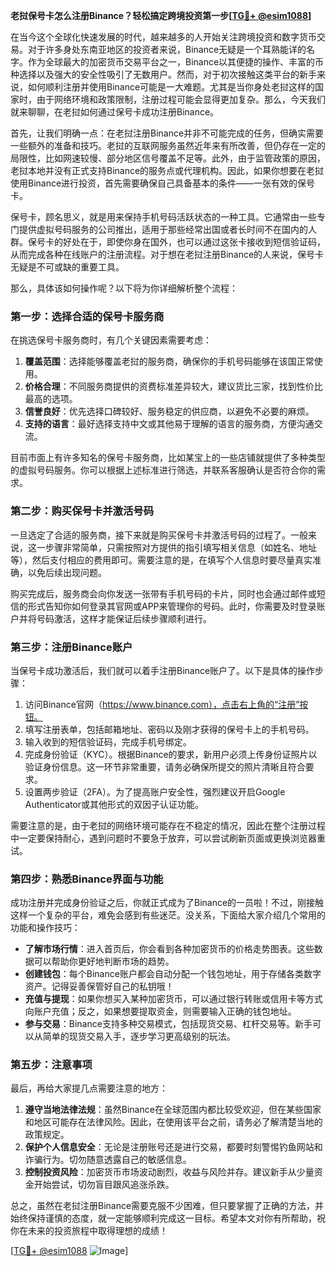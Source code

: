 **老挝保号卡怎么注册Binance？轻松搞定跨境投资第一步[[TG💪+ @esim1088](https://t.me/s/esim1088)]**

在当今这个全球化快速发展的时代，越来越多的人开始关注跨境投资和数字货币交易。对于许多身处东南亚地区的投资者来说，Binance无疑是一个耳熟能详的名字。作为全球最大的加密货币交易平台之一，Binance以其便捷的操作、丰富的币种选择以及强大的安全性吸引了无数用户。然而，对于初次接触这类平台的新手来说，如何顺利注册并使用Binance可能是一大难题。尤其是当你身处老挝这样的国家时，由于网络环境和政策限制，注册过程可能会显得更加复杂。那么，今天我们就来聊聊，在老挝如何通过保号卡成功注册Binance。

首先，让我们明确一点：在老挝注册Binance并非不可能完成的任务，但确实需要一些额外的准备和技巧。老挝的互联网服务虽然近年来有所改善，但仍存在一定的局限性，比如网速较慢、部分地区信号覆盖不足等。此外，由于监管政策的原因，老挝本地并没有正式支持Binance的服务点或代理机构。因此，如果你想要在老挝使用Binance进行投资，首先需要确保自己具备基本的条件——一张有效的保号卡。

保号卡，顾名思义，就是用来保持手机号码活跃状态的一种工具。它通常由一些专门提供虚拟号码服务的公司推出，适用于那些经常出国或者长时间不在国内的人群。保号卡的好处在于，即使你身在国外，也可以通过这张卡接收到短信验证码，从而完成各种在线账户的注册流程。对于想在老挝注册Binance的人来说，保号卡无疑是不可或缺的重要工具。

那么，具体该如何操作呢？以下将为你详细解析整个流程：

### 第一步：选择合适的保号卡服务商

在挑选保号卡服务商时，有几个关键因素需要考虑：
1. **覆盖范围**：选择能够覆盖老挝的服务商，确保你的手机号码能够在该国正常使用。
2. **价格合理**：不同服务商提供的资费标准差异较大，建议货比三家，找到性价比最高的选项。
3. **信誉良好**：优先选择口碑较好、服务稳定的供应商，以避免不必要的麻烦。
4. **支持的语言**：最好选择支持中文或其他易于理解的语言的服务商，方便沟通交流。

目前市面上有许多知名的保号卡服务商，比如某宝上的一些店铺就提供了多种类型的虚拟号码服务。你可以根据上述标准进行筛选，并联系客服确认是否符合你的需求。

### 第二步：购买保号卡并激活号码

一旦选定了合适的服务商，接下来就是购买保号卡并激活号码的过程了。一般来说，这一步骤非常简单，只需按照对方提供的指引填写相关信息（如姓名、地址等），然后支付相应的费用即可。需要注意的是，在填写个人信息时要尽量真实准确，以免后续出现问题。

购买完成后，服务商会向你发送一张带有手机号码的卡片，同时也会通过邮件或短信的形式告知你如何登录其官网或APP来管理你的号码。此时，你需要及时登录账户并将号码激活，这样才能保证后续步骤顺利进行。

### 第三步：注册Binance账户

当保号卡成功激活后，我们就可以着手注册Binance账户了。以下是具体的操作步骤：

1. 访问Binance官网（https://www.binance.com），点击右上角的“注册”按钮。
2. 填写注册表单，包括邮箱地址、密码以及刚才获得的保号卡上的手机号码。
3. 输入收到的短信验证码，完成手机号绑定。
4. 完成身份验证（KYC）。根据Binance的要求，新用户必须上传身份证照片以验证身份信息。这一环节非常重要，请务必确保所提交的照片清晰且符合要求。
5. 设置两步验证（2FA）。为了提高账户安全性，强烈建议开启Google Authenticator或其他形式的双因子认证功能。

需要注意的是，由于老挝的网络环境可能存在不稳定的情况，因此在整个注册过程中一定要保持耐心，遇到问题时不要急于放弃，可以尝试刷新页面或更换浏览器重试。

### 第四步：熟悉Binance界面与功能

成功注册并完成身份验证之后，你就正式成为了Binance的一员啦！不过，刚接触这样一个复杂的平台，难免会感到有些迷茫。没关系，下面给大家介绍几个常用的功能和操作技巧：

- **了解市场行情**：进入首页后，你会看到各种加密货币的价格走势图表。这些数据可以帮助你更好地判断市场的趋势。
- **创建钱包**：每个Binance账户都会自动分配一个钱包地址，用于存储各类数字资产。记得妥善保管好自己的私钥哦！
- **充值与提现**：如果你想买入某种加密货币，可以通过银行转账或信用卡等方式向账户充值；反之，如果想要提取资金，则需要输入正确的钱包地址。
- **参与交易**：Binance支持多种交易模式，包括现货交易、杠杆交易等。新手可以从简单的现货交易入手，逐步学习更高级别的玩法。

### 第五步：注意事项

最后，再给大家提几点需要注意的地方：

1. **遵守当地法律法规**：虽然Binance在全球范围内都比较受欢迎，但在某些国家和地区可能存在法律风险。因此，在使用该平台之前，请务必了解清楚当地的政策规定。
2. **保护个人信息安全**：无论是注册账号还是进行交易，都要时刻警惕钓鱼网站和诈骗行为。切勿随意透露自己的敏感信息。
3. **控制投资风险**：加密货币市场波动剧烈，收益与风险并存。建议新手从少量资金开始尝试，切勿盲目跟风追涨杀跌。

总之，虽然在老挝注册Binance需要克服不少困难，但只要掌握了正确的方法，并始终保持谨慎的态度，就一定能够顺利完成这一目标。希望本文对你有所帮助，祝你在未来的投资旅程中取得理想的成绩！

[[TG💪+ @esim1088](https://t.me/s/esim1088) ![Image](https://i.postimg.cc/4NQfJmqS/Snipaste-2025-05-13-00-14-12.png)]